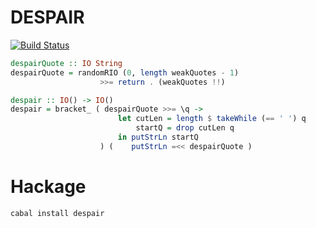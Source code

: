 DESPAIR
=======

[![Build Status](https://travis-ci.org/Heather/Despair.png?branch=master)](https://travis-ci.org/Heather/Despair)

``` haskell
despairQuote :: IO String
despairQuote = randomRIO (0, length weakQuotes - 1) 
                    >>= return . (weakQuotes !!)

despair :: IO() -> IO()
despair = bracket_ ( despairQuote >>= \q ->
                        let cutLen = length $ takeWhile (== ' ') q
                            startQ = drop cutLen q
                        in putStrLn startQ
                    ) (    putStrLn =<< despairQuote )
```

Hackage
=======

``` shell
cabal install despair
```